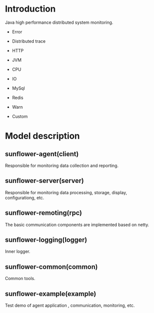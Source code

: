 # Introduction

Java high performance distributed system monitoring.

- Error

- Distributed trace

- HTTP

- JVM

- CPU

- IO

- MySql

- Redis

- Warn

- Custom

# Model description

## sunflower-agent(client)

Responsible for monitoring data collection and reporting.

## sunflower-server(server)

Responsible for monitoring data processing, storage, display, configurationg, etc.

## sunflower-remoting(rpc)

The basic communication components are implemented based on netty.

## sunflower-logging(logger)

Inner logger.

## sunflower-common(common)

Common tools.

## sunflower-example(example)

Test demo of agent application , communication, monitoring, etc.
